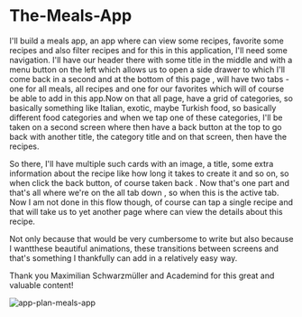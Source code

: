 # The-Meals-App

   I'll build a meals app, an app where  can view some recipes, favorite some recipes and also filter recipes and for this in this application, I'll need some navigation.
I'll have our header there with some title in the middle and with a menu button  on the left which allows us to open a side drawer to which I'll come back in a second and at the bottom of this page , will  have two tabs - one for all meals, all recipes and one for our favorites which will of course be able to add in this app.Now on that all page, have a grid of categories, so basically something like Italian, exotic, maybe Turkish food, so basically different food categories and when we tap one of these categories, I'll be taken on a second screen where  then have a back button at the top to go back with another title, the category title and on that screen,  then have the recipes.
   
   So there, I'll have multiple such cards with an image, a title, some extra information about the recipe like how long it takes to create it and so on, so when  click the back button,  of course taken back . Now that's one part and that's all where we're on the all tab down , so when this is the active tab. Now I am not done in this flow though, of course can tap a single recipe and that will take us to yet another page where  can view the details about this recipe.

  Not only because that would be very cumbersome to write but also because I wantthese beautiful animations, these transitions between screens and that's something I thankfully can add in a relatively easy way.
  
   Thank you Maximilian Schwarzmüller and Academind for this great and valuable content!


![app-plan-meals-app](https://user-images.githubusercontent.com/75887798/145687095-cc522e31-e5b0-45e8-a150-0811f18f7f57.png)
